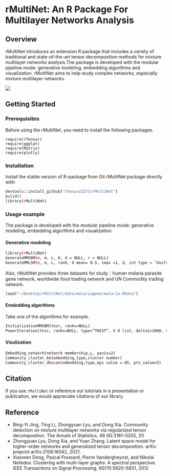 # rMultiNet: An R Package For Multilayer Networks Analysis

## Overview
rMultiNet introduces an extension R package that includes a variety of traditional and state-of-the-art tensor decomposition methods for mixture multilayer networks analysis.The package is developed with the modular pipeline mode: generative modeling, embedding algorithms and visualization.  rMultiNet aims to help study complex networks, especially mixture multilayer networks.


![](https://github.com/ChenyuzZZ73/rMultiNet/blob/main/framework.png)

## Getting Started

### Prerequisites
Before using the rMultiNet, you need to install the following packages.
```
require(rTensor)
require(ggplot)
require(Matrix)
require(plotly)
```

### Installation

Install the stable version of R-package from Git rMultiNet package directly with:
```sh
devtools::install_github("ChenyuzZZ73/rMultiNet")
bulid()
library(rMultiNet)
```

### Usage example
The package is developed with the modular pipeline mode: generative modeling, embedding algorithms and visualization. 
#### Generative modeling
```sh
library(rMultiNet)
GenerateMMSBM(n, m, L, K, d = NULL, r = NULL)
GenerateMMLSM(n, m, L, rank, U mean= 0.5, cmax =1, d, int type = ‘Uniform’, kernel fun = ‘logit’, scale par=1)
```
Also, rMultiNet provides three datasets for study：human malaria parasite gene network, worldwide food trading network and UN Commodity trading network.
```sh
load("~/Desktop/rMultiNet/data/malariagene/malaria.RData")
```

#### Emdedding algorithms
Take one of the algorithms for example.
```sh
InitializationMMSBM(tnsr, ranks=NULL)
PowerIteration(tnsr, ranks=NULL, type=”TWIST”, U 0 list, delta1=1000, delta2=1000, max iter = 25, tol = 1e-05)
```

#### Visulization
```sh
Embedding_network(network membership,L, paxis=2)
Community_cluster_km(embedding,type,cluster number)
Community_cluster_dbscan(embedding,type,eps value =.05, pts_value=5)
```




## Citation
If you use `rMultiNet` or reference our tutorials in a presentation or publication, we would appreciate citations of our library.
>



## Reference
- Bing-Yi Jing, Ting Li, Zhongyuan Lyu, and Dong Xia. Community detection on mixture
multilayer networks via regularized tensor decomposition. The Annals of Statistics, 49
(6):3181–3205, 20
- Zhongyuan Lyu, Dong Xia, and Yuan Zhang. Latent space model for higher-order networks and generalized tensor decomposition. arXiv preprint arXiv:2106.16042, 2021.
- Xiaowen Dong, Pascal Frossard, Pierre Vandergheynst, and Nikolai Nefedov. Clustering
with multi-layer graphs: A spectral perspective. IEEE Transactions on Signal Processing,
60(11):5820–5831, 2012
